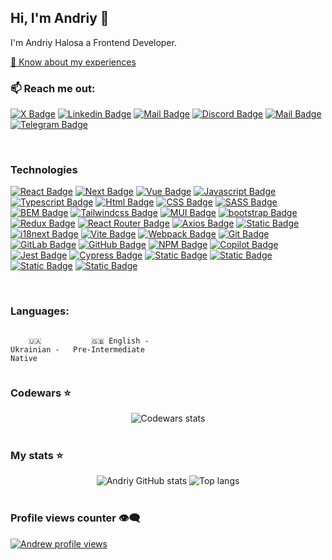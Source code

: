 ## Hi, I'm Andriy 👋

I'm Andriy Halosa a Frontend Developer.

[📄 Know about my experiences](https://drive.google.com/file/d/1d3Ckb8wmlp2vnBe-BccLuwzvYMkiYjK4/view?usp=drive_link)

### 📫 Reach me out:

[![X Badge](https://img.shields.io/badge/-Andriy_Halosa-0e76a8?style=flat&logo=x&logoColor=white&color=%23000000)](https://x.com/1Galers)
[![Linkedin Badge](https://img.shields.io/badge/-Andriy_Halosa-0e76a8?style=flat&labelColor=0e76a8&logo=linkedin&logoColor=white)](https://www.linkedin.com/in/andriy-halosa/)
[![Mail Badge](https://img.shields.io/badge/-Andriy_Halosa-c0392b?style=flat&labelColor=c0392b&logo=gmail&logoColor=white)](mailto:galosaandrew@gmail.com)
[![Discord Badge](https://img.shields.io/badge/Galers-%235865f2?style=flat&logo=discord&logoColor=white&labelColor=%235865f2&cacheSeconds=https%3A%2F%2Fdiscord.com%2Fchannels%2F%40galers&link=https%3A%2F%2Fdiscord.com%2Fchannels%2F%40galers)](https://discord.com/channels/@galers)
[![Mail Badge](https://img.shields.io/badge/-@Andriy_Halosa-e84393?style=flat&labelColor=e84393&logo=instagram&logoColor=white)](https://www.instagram.com/galers_1/)
[![Telegram Badge](https://img.shields.io/badge/Galers-%40?style=social&logo=telegram&logoColor=%2326A5E4&cacheSeconds=https%3A%2F%2Ft.me%2FGalerss&link=https%3A%2F%2Ft.me%2FGalerss)
](https://t.me/Galerss)

<br/>

### Technologies

[![React Badge](https://img.shields.io/badge/-React-61DBFB?style=for-the-badge&labelColor=black&logo=react&logoColor=61DBFB)](#) [![Next Badge](https://img.shields.io/badge/NEXT.JS-%23F7F7F7?style=for-the-badge&logo=nextdotjs&logoColor=%23FFFF&logoSize=16&labelColor=%23000000)](#) [![Vue Badge](https://img.shields.io/badge/vue.js-%234FC08D?style=for-the-badge&logo=vuedotjs&logoColor=%234FC08D&logoSize=18&labelColor=%23000000%20)](#) [![Javascript Badge](https://img.shields.io/badge/-Javascript-F0DB4F?style=for-the-badge&labelColor=black&logo=javascript&logoColor=F0DB4F)](#) [![Typescript Badge](https://img.shields.io/badge/-Typescript-007acc?style=for-the-badge&labelColor=black&logo=typescript&logoColor=007acc)](#) [![Html Badge](https://img.shields.io/badge/html5-%23E34F26?style=for-the-badge&logo=html5&logoColor=%23E34F26&labelColor=%23000&)](#) [![CSS Badge](https://img.shields.io/badge/CSS-%23663399?style=for-the-badge&logo=css&logoColor=%23663399&logoSize=16&labelColor=%23000000)](#) [![SASS Badge](https://img.shields.io/badge/sass-%23CC6699?style=for-the-badge&logo=sass&logoColor=%23CC6699&labelColor=%23000)](#) [![BEM Badge](https://img.shields.io/badge/BEM-%2316A1E6?style=for-the-badge&logo=bem&logoColor=16A1E6&logoSize=16&labelColor=%23000000)](#) [![Tailwindcss Badge](https://img.shields.io/badge/Tailwind%20CSS-%2338bdf7?style=for-the-badge&logo=tailwindcss&logoColor=38bdf7&logoSize=16&labelColor=%23000000)](#) [![MUI Badge](https://img.shields.io/badge/mui-%23007FFF?style=for-the-badge&logo=mui&logoColor=%23007FFF&logoSize=18&labelColor=%23000000)](#) [![bootstrap Badge](https://img.shields.io/badge/bootstrap-%237952B3?style=for-the-badge&logo=bootstrap&logoColor=%237952B3&logoSize=18&labelColor=%23000000)](#) [![Redux Badge](https://img.shields.io/badge/Redux-%23764ABC?style=for-the-badge&logo=redux&logoColor=%23764ABC&logoSize=16&labelColor=%23000000)](#) [![React Router Badge](https://img.shields.io/badge/reactrouter-%23CA4245?style=for-the-badge&logo=reactrouter&logoColor=%23CA4245&labelColor=%23000)](#) [![Axios Badge](https://img.shields.io/badge/axios-%235A29E4?style=for-the-badge&logo=axios&logoColor=%235A29E4&labelColor=%23000)](#) [![Static Badge](https://img.shields.io/badge/formik-%232563EB?style=for-the-badge&logo=formik&logoColor=%232563EB&logoSize=18&labelColor=%23000000)](#) [![i18next Badge](https://img.shields.io/badge/i18next-%2326A69A?style=for-the-badge&logo=i18next&logoColor=%2326A69A&logoSize=18&labelColor=%23000000)](#) [![Vite Badge](https://img.shields.io/badge/vite-%23646CFF?style=for-the-badge&logo=vite&logoColor=%23646CFF&logoSize=16&labelColor=%23000000)](#) [![Webpack Badge](https://img.shields.io/badge/webpack-%238DD6F9?style=for-the-badge&logo=webpack&logoColor=%238DD6F9&logoSize=18&labelColor=%23000000)](#) [![Git Badge](https://img.shields.io/badge/git-%23F05032?style=for-the-badge&logo=git&logoColor=%23F05032&logoSize=18&labelColor=%23000000)](#) [![GitLab Badge](https://img.shields.io/badge/gitlab-%23FC6D26?style=for-the-badge&logo=gitlab&logoColor=%23FC6D26&logoSize=18&labelColor=%23000000)](#) [![GitHub Badge](https://img.shields.io/badge/github-%23181717?style=for-the-badge&logo=github&logoColor=%23FFF&logoSize=18&labelColor=%23000000)](#) [![NPM Badge](https://img.shields.io/badge/npm-%23CB3837?style=for-the-badge&logo=npm&logoColor=%23CB3837&logoSize=18&labelColor=%23000000%20)](#) [![Copilot Badge](https://img.shields.io/badge/githubcopilot-%23F6F8FA?style=for-the-badge&logo=githubcopilot&logoColor=%23FFF&logoSize=18&labelColor=%23000000)](#) [![Jest Badge](https://img.shields.io/badge/jest-%23C21325?style=for-the-badge&logo=jest&logoColor=%23C21325&logoSize=18&labelColor=%23000000)](#) [![Cypress Badge](https://img.shields.io/badge/cypress-%2369D3A7?style=for-the-badge&logo=cypress&logoColor=%2369D3A7%20&logoSize=18&labelColor=%23000000)](#) [![Static Badge](https://img.shields.io/badge/figma-%23F24E1E?style=for-the-badge&logo=figma&logoColor=%23F24E1E&logoSize=18&labelColor=%23000000)](#) [![Static Badge](https://img.shields.io/badge/jira-%230052CC?style=for-the-badge&logo=jira&logoColor=%230052CC&logoSize=18&labelColor=%23000000)](#) [![Static Badge](https://img.shields.io/badge/redmine-%23B32024?style=for-the-badge&logo=redmine&logoColor=%23B32024&logoSize=18&labelColor=%23000000)](#) [![Static Badge](https://img.shields.io/badge/trello-%230052CC?style=for-the-badge&logo=trello&logoColor=%230052CC&logoSize=18&labelColor=%23000000)](#)

<br/>

### Languages:

<div style="display: flex; align-items: flex-start; align: center">
<table  align="center">
  <tr>
    
        🇺🇦 Ukrainian - Native
        
  </tr>

  <tr>
    
        🇬🇧 English - Pre-Intermediate
        
  </tr>
</table>
</div>

### Codewars ⭐

<div align="center">
<img alt="Codewars stats" src="https://www.codewars.com/users/Galers/badges/large"/>
</div>

<br/>

### My stats ⭐
 
<div align="center">
<img alt="Andriy GitHub stats" src="https://github-readme-stats.vercel.app/api?username=galers&show_icons=true&theme=transparent"/>
<img alt="Top langs" src="https://github-readme-stats.vercel.app/api/top-langs/?username=galers&layout=compact&&langs_count=8"/>
</div>

<br/>

### Profile views counter 👁️‍🗨️
[![Andrew profile views](https://u8views.com/api/v1/github/profiles/128368888/views/day-week-month-total-count.svg)](https://u8views.com/github/Galers)
